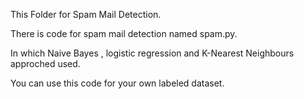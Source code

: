 This Folder for Spam Mail Detection.

There is code for spam mail detection named spam.py.

In which Naive Bayes , logistic regression and K-Nearest Neighbours approched used.

You can use this code for your own labeled dataset. 

  
